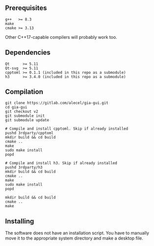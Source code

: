 ## Prerequisites
```
g++   >= 8.3
make
cmake >= 3.13
```
Other C++17-capable compilers will probably work too.

## Dependencies
```
Qt      >= 5.11
Qt-svg  >= 5.11
cpptoml >= 0.1.1 (included in this repo as a submodule)
h3      >= 3.4.0 (included in this repo as a submodule)
```

## Compilation

```
git clone https://gitlab.com/alecel/gia-gui.git
cd gia-gui
git checkout v2
git submodule init
git submodule update

# Compile and install cpptoml. Skip if already installed
pushd 3rdparty/cpptoml
mkdir build && cd build
cmake ..
make
sudo make install
popd

# Compile and install h3. Skip if already installed
pushd 3rdparty/h3
mkdir build && cd build
cmake ..
make
sudo make install
popd

mkdir build && cd build
cmake ..
make
```

## Installing

The software does not have an installation script.
You have to manually move it to the appropriate system directory and make a desktop file.
